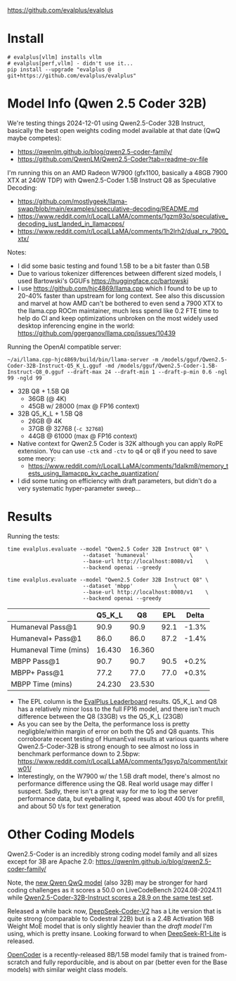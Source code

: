 https://github.com/evalplus/evalplus
# Install
```
# evalplus[vllm] installs vllm
# evalplus[perf,vllm] - didn't use it...
pip install --upgrade "evalplus @ git+https://github.com/evalplus/evalplus"
```
# Model Info (Qwen 2.5 Coder 32B)
We're testing things 2024-12-01 using Qwen2.5-Coder 32B Instruct, basically the best open weights coding model available at that date (QwQ maybe competes):
- https://qwenlm.github.io/blog/qwen2.5-coder-family/
- https://github.com/QwenLM/Qwen2.5-Coder?tab=readme-ov-file

I'm running this on an AMD Radeon W7900 (gfx1100, basically a 48GB 7900 XTX at 240W TDP) with Qwen2.5-Coder 1.5B Instruct Q8 as Speculative Decoding:
- https://github.com/mostlygeek/llama-swap/blob/main/examples/speculative-decoding/README.md
- https://www.reddit.com/r/LocalLLaMA/comments/1gzm93o/speculative_decoding_just_landed_in_llamacpps/
- https://www.reddit.com/r/LocalLLaMA/comments/1h2lrh2/dual_rx_7900_xtx/

Notes:
- I did some basic testing and found 1.5B to be a bit faster than 0.5B
- Due to various tokenizer differences between different sized models, I used Bartowski's GGUFs https://huggingface.co/bartowski
- I use https://github.com/hjc4869/llama.cpp which I found to be up to 20-40% faster than upstream for long context. See also this discussion and marvel at how AMD can't be bothered to even send a 7900 XTX to the llama.cpp ROCm maintainer, much less spend like 0.2 FTE time to help do CI and keep optimizations unbroken on the most widely used desktop inferencing engine in the world: https://github.com/ggerganov/llama.cpp/issues/10439

Running the OpenAI compatible server:
```
~/ai/llama.cpp-hjc4869/build/bin/llama-server -m /models/gguf/Qwen2.5-Coder-32B-Instruct-Q5_K_L.gguf -md /models/gguf/Qwen2.5-Coder-1.5B-Instruct-Q8_0.gguf --draft-max 24 --draft-min 1 --draft-p-min 0.6 -ngl 99 -ngld 99
```
- 32B Q8 + 1.5B Q8
	- 36GB (@ 4K)
	- 45GB w/ 28000 (max @ FP16 context)
- 32B Q5_K_L + 1.5B Q8
	- 26GB @ 4K
	- 37GB @ 32768 (`-c 32768`)
	- 44GB @ 61000 (max @ FP16 context)
- Native context for Qwen2.5 Coder is 32K although you can apply RoPE extension. You can use `-ctk` and `-ctv` to q4 or q8 if you need to save some meory:
	- https://www.reddit.com/r/LocalLLaMA/comments/1dalkm8/memory_tests_using_llamacpp_kv_cache_quantization/
- I did some tuning on efficiency with draft parameters, but didn't do a very systematic hyper-parameter sweep...
# Results
Running the tests:
```
time evalplus.evaluate --model "Qwen2.5 Coder 32B Instruct Q8" \
                        --dataset 'humaneval'             \
                        --base-url http://localhost:8080/v1    \
                        --backend openai --greedy
```

```
time evalplus.evaluate --model "Qwen2.5 Coder 32B Instruct Q8" \
                        --dataset 'mbpp'             \
                        --base-url http://localhost:8080/v1    \
                        --backend openai --greedy
```

|                       | Q5_K_L | Q8     | EPL  | Delta |
| --------------------- | ------ | ------ | ---- | ----- |
| Humaneval Pass@1      | 90.9   | 90.9   | 92.1 | -1.3% |
| Humaneval+ Pass@1     | 86.0   | 86.0   | 87.2 | -1.4% |
| Humaneval Time (mins) | 16.430 | 16.360 |      |       |
| MBPP Pass@1           | 90.7   | 90.7   | 90.5 | +0.2% |
| MBPP+ Pass@1          | 77.2   | 77.0   | 77.0 | +0.3% |
| MBPP Time (mins)      | 24.230 | 23.530 |      |       |
- The EPL column is the [EvalPlus Leaderboard](https://evalplus.github.io/leaderboard.html) results. Q5_K_L and Q8 has a relatively minor loss to the full FP16 model, and there isn't much difference between the Q8 (33GB) vs the Q5_K_L (23GB)
- As you can see by the Delta, the performance loss is pretty negligble/within margin of error on both the Q5 and Q8 quants. This corroborate recent testing of HumanEval results at various quants where Qwen2.5-Coder-32B is strong enough to see almost no loss in benchmark performance down to 2.5bpw: https://www.reddit.com/r/LocalLLaMA/comments/1gsyp7q/comment/lxjrw01/
- Interestingly, on the W7900 w/ the 1.5B draft model, there's almost no performance difference using the Q8. Real world usage may differ I suspect. Sadly, there isn't a great way for me to log the server performance data, but eyeballing it, speed was about 400 t/s for prefill, and about 50 t/s for text generation

# Other Coding Models
Qwen2.5-Coder is an incredibly strong coding model family and all sizes except for 3B are Apache 2.0: https://qwenlm.github.io/blog/qwen2.5-coder-family/

Note, the [new Qwen QwQ model](https://qwenlm.github.io/blog/qwq-32b-preview/) (also 32B) may be stronger for hard coding challenges as it scores a 50.0 on LiveCodeBench 2024.08-2024.11 while [Qwen2.5-Coder-32B-Instruct scores a 28.9 on the same test set](https://livecodebench.github.io/leaderboard.html).

Released a while back now, [DeepSeek-Coder-V2](https://github.com/deepseek-ai/DeepSeek-Coder-V2) has a Lite version that is quite strong (comparable to Codestral 22B) but is a 2.4B Activation 16B Weight MoE model that is only slightly heavier than the *draft model* I'm using, which is pretty insane. Looking forward to when [DeepSeek-R1-Lite](https://api-docs.deepseek.com/news/news1120) is released.

[OpenCoder](https://opencoder-llm.github.io/) is a recently-released 8B/1.5B model family that is trained from-scratch and fully reporducible, and is about on par (better even for the Base models) with similar weight class models.